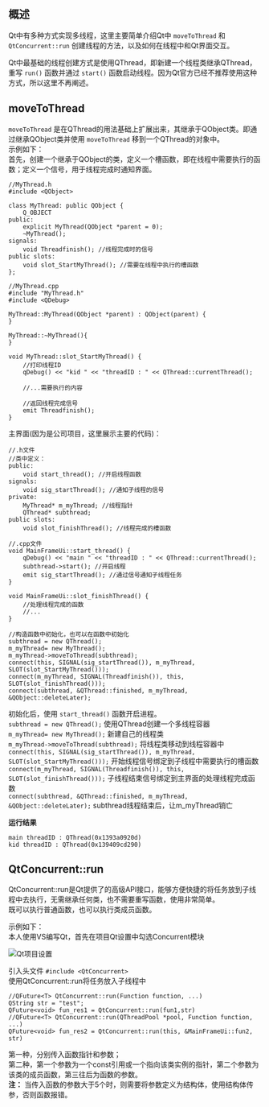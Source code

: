 ## 概述
Qt中有多种方式实现多线程，这里主要简单介绍Qt中 `moveToThread` 和 `QtConcurrent::run` 创建线程的方法，以及如何在线程中和Qt界面交互。

Qt中最基础的线程创建方式是使用QThread，即新建一个线程类继承QThread，重写 `run()` 函数并通过 `start()` 函数启动线程。因为Qt官方已经不推荐使用这种方式，所以这里不再阐述。

## moveToThread
`moveToThread` 是在QThread的用法基础上扩展出来，其继承于QObject类。即通过继承QObject类并使用 `moveToThread` 移到一个QThread的对象中。  
示例如下：  
首先，创建一个继承于QObject的类，定义一个槽函数，即在线程中需要执行的函数；定义一个信号，用于线程完成时通知界面。  
```
//MyThread.h
#include <QObject>

class MyThread: public QObject {
	Q_OBJECT
public:
	explicit MyThread(QObject *parent = 0);
	~MyThread();
signals:
	void Threadfinish(); //线程完成时的信号
public slots:
	void slot_StartMyThread(); //需要在线程中执行的槽函数
};

//MyThread.cpp
#include "MyThread.h"
#include <QDebug>

MyThread::MyThread(QObject *parent) : QObject(parent) {
}

MyThread::~MyThread(){
}

void MyThread::slot_StartMyThread() {
    //打印线程ID
	qDebug() << "kid " << "threadID : " << QThread::currentThread();

    //...需要执行的内容

	//返回线程完成信号
	emit Threadfinish();
}
```
主界面(因为是公司项目，这里展示主要的代码)：
```
//.h文件
//类中定义：
public:
	void start_thread(); //开启线程函数
signals:
	void sig_startThread(); //通知子线程的信号
private:
	MyThread* m_myThread; //线程指针
	QThread* subthread;
public slots:
	void slot_finishThread(); //线程完成的槽函数

//.cpp文件
void MainFrameUi::start_thread() {
	qDebug() << "main " << "threadID : " << QThread::currentThread();
	subthread->start(); //开启线程
	emit sig_startThread(); //通过信号通知子线程任务
}

void MainFrameUi::slot_finishThread() {
    //处理线程完成的函数    
    //...
}

//构造函数中初始化，也可以在函数中初始化
subthread = new QThread();
m_myThread= new MyThread();
m_myThread->moveToThread(subthread);
connect(this, SIGNAL(sig_startThread()), m_myThread, SLOT(slot_StartMyThread())); 
connect(m_myThread, SIGNAL(Threadfinish()), this, SLOT(slot_finishThread()));
connect(subthread, &QThread::finished, m_myThread, &QObject::deleteLater);
```
初始化后，使用 `start_thread()` 函数开启进程。  
`subthread = new QThread();` 使用QThread创建一个多线程容器  
`m_myThread= new MyThread();` 新建自己的线程类  
`m_myThread->moveToThread(subthread);` 将线程类移动到线程容器中   
`connect(this, SIGNAL(sig_startThread()), m_myThread, SLOT(slot_StartMyThread()));` 开始线程信号绑定到子线程中需要执行的槽函数  
`connect(m_myThread, SIGNAL(Threadfinish()), this, SLOT(slot_finishThread()));` 子线程结束信号绑定到主界面的处理线程完成函数  
`connect(subthread, &QThread::finished, m_myThread, &QObject::deleteLater);` subthread线程结束后，让m_myThread销亡  

**运行结果**
```
main threadID : QThread(0x1393a0920d)
kid threadID : QThread(0x139409cd290)
```

## QtConcurrent::run
QtConcurrent::run是Qt提供了的高级API接口，能够方便快捷的将任务放到子线程中去执行，无需继承任何类，也不需要重写函数，使用非常简单。  
既可以执行普通函数，也可以执行类成员函数。  

示例如下：  
本人使用VS编写Qt，首先在项目Qt设置中勾选Concurrent模块  

![Qt项目设置](https://upload-images.jianshu.io/upload_images/22192996-52671853c903e8ac.png?imageMogr2/auto-orient/strip%7CimageView2/2/w/1240)

引入头文件 `#include <QtConcurrent>`  
使用QtConcurrent::run将任务放入子线程中  
```
//QFuture<T> QtConcurrent::run(Function function, ...)
QString str = "test";
QFuture<void> fun_res1 = QtConcurrent::run(fun1,str)
//QFuture<T> QtConcurrent::run(QThreadPool *pool, Function function, ...)
QFuture<void> fun_res2 = QtConcurrent::run(this, &MainFrameUi::fun2, str)
```
第一种，分别传入函数指针和参数；  
第二种，第一个参数为一个const引用或一个指向该类实例的指针，第二个参数为该类的成员函数，第三往后为函数的参数。  
**注：** 当传入函数的参数大于5个时，则需要将参数定义为结构体，使用结构体传参，否则函数报错。


